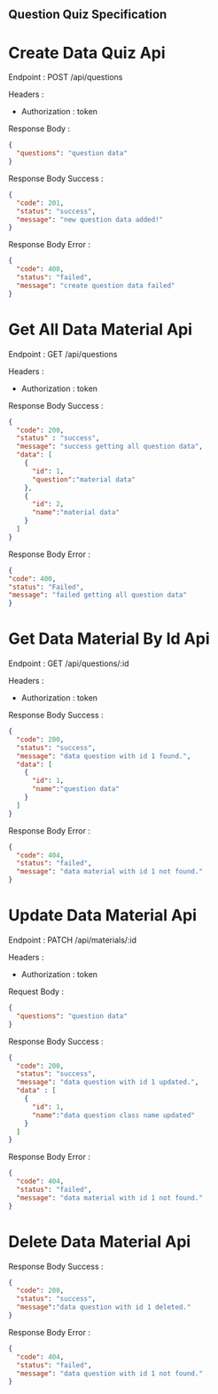 ## Question Quiz Specification

# Create Data Quiz Api
Endpoint : POST /api/questions

Headers :

- Authorization : token

Response Body : 
```json
{
  "questions": "question data"
}
```
Response Body Success :
```json
{
  "code": 201,
  "status": "success",
  "message": "new question data added!"
}
```
Response Body Error :
```json
{
  "code": 400,
  "status": "failed",
  "message": "create question data failed"
}
```
# Get All Data Material Api
Endpoint : GET /api/questions

Headers :

- Authorization : token

Response Body Success :
```json
{
  "code": 200,
  "status" : "success",
  "message": "success getting all question data",
  "data": [
    {
      "id": 1,
      "question":"material data"
    },
    {
      "id": 2,
      "name":"material data"
    }
  ]
}
```
Response Body Error :
```json
{
"code": 400,
"status": "Failed",
"message": "failed getting all question data"
}
```
# Get Data Material By Id Api
Endpoint : GET /api/questions/:id

Headers :

- Authorization : token

Response Body Success :
```json
{
  "code": 200,
  "status": "success",
  "message": "data question with id 1 found.",
  "data": [
    {
      "id": 1,
      "name":"question data"
    }
  ]
}
```
Response Body Error : 
```json
{
  "code": 404,
  "status": "failed",
  "message": "data material with id 1 not found."
}
```
# Update Data Material Api
Endpoint : PATCH /api/materials/:id

Headers :

- Authorization : token

Request Body :
```json
{
  "questions": "question data"
}
```
Response Body Success :
```json
{
  "code": 200,
  "status": "success",
  "message": "data question with id 1 updated.",
  "data" : [
    {
      "id": 1,
      "name":"data question class name updated"
    }
  ]
}
```
Response Body Error :
```json
{
  "code": 404,
  "status": "failed",
  "message": "data material with id 1 not found."
}
```
# Delete Data Material Api
Response Body Success :
```json
{
  "code": 200,
  "status": "success",
  "message":"data question with id 1 deleted."
}
```

Response Body Error :
```json
{
  "code": 404,
  "status": "failed",
  "message": "data question with id 1 not found."
}
```